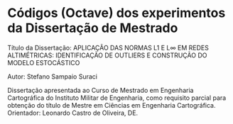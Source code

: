 # Códigos (Octave) dos experimentos da Dissertação de Mestrado

Título da Dissertação: APLICAÇÃO DAS NORMAS L1 E L∞ EM REDES ALTIMÉTRICAS: IDENTIFICAÇÃO DE OUTLIERS E CONSTRUÇÃO DO MODELO ESTOCÁSTICO

Autor: Stefano Sampaio Suraci

Dissertação apresentada ao Curso de Mestrado em Engenharia Cartográfica do Instituto Militar de Engenharia, como requisito parcial para obtenção do título de Mestre em Ciências em Engenharia Cartográfica.
Orientador: Leonardo Castro de Oliveira, DE.

